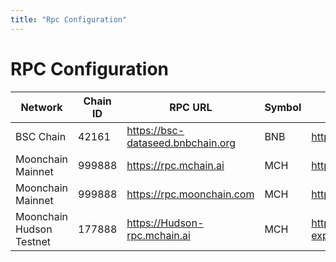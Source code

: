 ```yaml
---
title: "Rpc Configuration"
---
```


# RPC Configuration
| Network                      | Chain ID | RPC URL                           | Symbol | Block Explorer URL                         | Web Socket URL                        |
|------------------------------|----------|-----------------------------------|--------|--------------------------------------------|---------------------------------------|
| BSC Chain                 | 42161    | https://bsc-dataseed.bnbchain.org          | BNB    | https://bscscan.com/              |      wss://bsc-rpc.publicnode.com            |
| Moonchain Mainnet            | 999888    | https://rpc.mchain.ai               | MCH    | https://explorer.moonchain.com/            | wss://rpc.MCH.com/ws                  |
| Moonchain Mainnet            | 999888    | https://rpc.moonchain.com          | MCH    | https://explorer.moonchain.com/            | wss://rpc.moonchain.com/ws                  |
| Moonchain Hudson Testnet     | 177888  | https://Hudson-rpc.mchain.ai  | MCH    | https://Hudson-explorer.mchain.ai      | wss://Hudson-rpc.mchain.ai/ws     |

